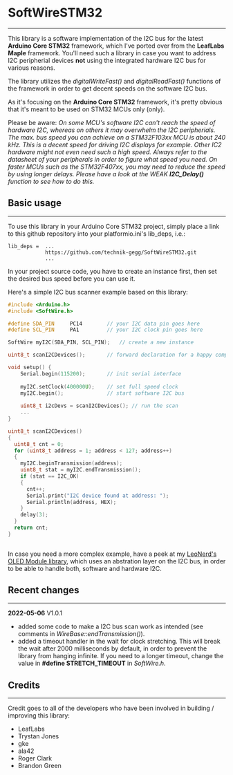 # SoftWireSTM32

---

This library is a software implementation of the I2C bus for the latest **Arduino Core STM32** framework, which I've ported over from the **LeafLabs Maple** framework.
You'll need such a library in case you want to address I2C peripherial devices **not** using the integrated hardware I2C bus for various reasons.

The library utilizes the *digitalWriteFast()* and *digitalReadFast()* functions of the framework in order to get decent speeds on the software I2C bus.

As it's focusing on the **Arduino Core STM32** framework, it's pretty obvious that it's meant to be used on STM32 MCUs only (only).

Please be aware: *On some MCU's software I2C can't reach the speed of hardware I2C, whereas on others it may overwhelm the I2C peripherials. The max. bus speed you can achieve on a STM32F103xx MCU is about 240 kHz. This is a decent speed for driving I2C displays for example. Other IC2 hardware might not even need such a high speed. Always refer to the datasheet of your peripherals in order to figure what speed you need.
On faster MCUs such as the STM32F407xx, you may need to reduce the speed by using longer delays. Please have a look at the WEAK **I2C_Delay()** function to see how to do this.*

## Basic usage

---

To use this library in your Arduino Core STM32 project, simply place a link to this github repository into your platformio.ini's lib_deps, i.e.:

```platformio
lib_deps =  ...
            https://github.com/technik-gegg/SoftWireSTM32.git
            ...
```

In your project source code, you have to create an instance first, then set the desired bus speed before you can use it.

Here's a simple I2C bus scanner example based on this library:

```cpp
#include <Arduino.h>
#include <SoftWire.h>

#define SDA_PIN     PC14        // your I2C data pin goes here
#define SCL_PIN     PA1         // your I2C clock pin goes here

SoftWire myI2C(SDA_PIN, SCL_PIN);   // create a new instance

uint8_t scanI2CDevices();       // forward declaration for a happy compiler

void setup() {
    Serial.begin(115200);       // init serial interface
    
    myI2C.setClock(400000U);    // set full speed clock
    myI2C.begin();              // start software I2C bus
    
    uint8_t i2cDevs = scanI2CDevices(); // run the scan
    ...
}

uint8_t scanI2CDevices()
{
  uint8_t cnt = 0;
  for (uint8_t address = 1; address < 127; address++)
  {
    myI2C.beginTransmission(address);
    uint8_t stat = myI2C.endTransmission();
    if (stat == I2C_OK)
    {
      cnt++;
      Serial.print("I2C device found at address: ");
      Serial.println(address, HEX);
    }
    delay(3);
  }
  return cnt;
}
            
```

In case you need a more complex example, have a peek at my [LeoNerd's OLED Module library](https://github.com/technik-gegg/LeoNerd-OLED-Module-Library), which uses an abstration layer on the I2C bus, in order to be able to handle both, software and hardware I2C.

## Recent changes

---

**2022-05-06** V1.0.1

- added some code to make a I2C bus scan work as intended (see comments in *WireBase::endTransmission()*).
- added a timeout handler in the wait for clock stretching. This will break the wait after 2000 milliseconds by default, in order to prevent the library from hanging infinite. If you need to a longer timeout, change the value in **#define STRETCH_TIMEOUT** in *SoftWire.h*.

## Credits

---

Credit goes to all of the developers who have been involved in building / improving this library:

+ LeafLabs
+ Trystan Jones
+ gke
+ ala42
+ Roger Clark
+ Brandon Green
